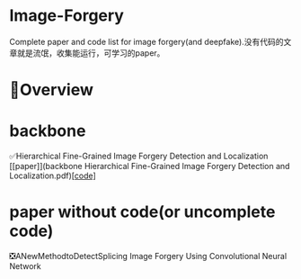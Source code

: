 # Image-Forgery
Complete paper and code list for image forgery(and deepfake).没有代码的文章就是流氓，收集能运行，可学习的paper。
# :pencil:Overview
# backbone
:white_check_mark:Hierarchical Fine-Grained Image Forgery Detection and Localization   [[paper]](backbone Hierarchical Fine-Grained Image Forgery Detection and Localization.pdf)[[code]](https://github.com/CHELSEA234/HiFi-IFDL)
# paper without code(or uncomplete code)
:negative_squared_cross_mark:ANewMethodtoDetectSplicing Image Forgery Using
 Convolutional Neural Network
